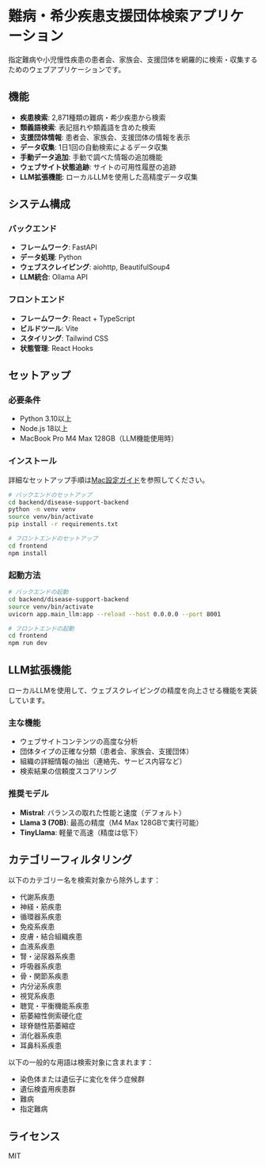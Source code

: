 # 難病・希少疾患支援団体検索アプリケーション

指定難病や小児慢性疾患の患者会、家族会、支援団体を網羅的に検索・収集するためのウェブアプリケーションです。

## 機能

- **疾患検索**: 2,871種類の難病・希少疾患から検索
- **類義語検索**: 表記揺れや類義語を含めた検索
- **支援団体情報**: 患者会、家族会、支援団体の情報を表示
- **データ収集**: 1日1回の自動検索によるデータ収集
- **手動データ追加**: 手動で調べた情報の追加機能
- **ウェブサイト状態追跡**: サイトの可用性履歴の追跡
- **LLM拡張機能**: ローカルLLMを使用した高精度データ収集

## システム構成

### バックエンド

- **フレームワーク**: FastAPI
- **データ処理**: Python
- **ウェブスクレイピング**: aiohttp, BeautifulSoup4
- **LLM統合**: Ollama API

### フロントエンド

- **フレームワーク**: React + TypeScript
- **ビルドツール**: Vite
- **スタイリング**: Tailwind CSS
- **状態管理**: React Hooks

## セットアップ

### 必要条件

- Python 3.10以上
- Node.js 18以上
- MacBook Pro M4 Max 128GB（LLM機能使用時）

### インストール

詳細なセットアップ手順は[Mac設定ガイド](./mac_setup_guide.md)を参照してください。

```bash
# バックエンドのセットアップ
cd backend/disease-support-backend
python -m venv venv
source venv/bin/activate
pip install -r requirements.txt

# フロントエンドのセットアップ
cd frontend
npm install
```

### 起動方法

```bash
# バックエンドの起動
cd backend/disease-support-backend
source venv/bin/activate
uvicorn app.main_llm:app --reload --host 0.0.0.0 --port 8001

# フロントエンドの起動
cd frontend
npm run dev
```

## LLM拡張機能

ローカルLLMを使用して、ウェブスクレイピングの精度を向上させる機能を実装しています。

### 主な機能

- ウェブサイトコンテンツの高度な分析
- 団体タイプの正確な分類（患者会、家族会、支援団体）
- 組織の詳細情報の抽出（連絡先、サービス内容など）
- 検索結果の信頼度スコアリング

### 推奨モデル

- **Mistral**: バランスの取れた性能と速度（デフォルト）
- **Llama 3 (70B)**: 最高の精度（M4 Max 128GBで実行可能）
- **TinyLlama**: 軽量で高速（精度は低下）

## カテゴリーフィルタリング

以下のカテゴリー名を検索対象から除外します：

- 代謝系疾患
- 神経・筋疾患
- 循環器系疾患
- 免疫系疾患
- 皮膚・結合組織疾患
- 血液系疾患
- 腎・泌尿器系疾患
- 呼吸器系疾患
- 骨・関節系疾患
- 内分泌系疾患
- 視覚系疾患
- 聴覚・平衡機能系疾患
- 筋萎縮性側索硬化症
- 球脊髄性筋萎縮症
- 消化器系疾患
- 耳鼻科系疾患

以下の一般的な用語は検索対象に含まれます：

- 染色体または遺伝子に変化を伴う症候群
- 遺伝検査用疾患群
- 難病
- 指定難病

## ライセンス

MIT
